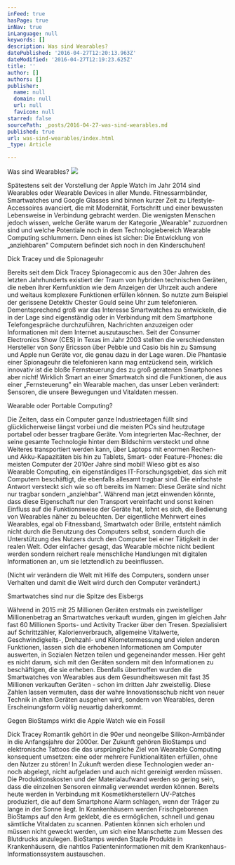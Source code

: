 ```yaml
---
inFeed: true
hasPage: true
inNav: true
inLanguage: null
keywords: []
description: Was sind Wearables?
datePublished: '2016-04-27T12:20:13.963Z'
dateModified: '2016-04-27T12:19:23.625Z'
title: ''
author: []
authors: []
publisher:
  name: null
  domain: null
  url: null
  favicon: null
starred: false
sourcePath: _posts/2016-04-27-was-sind-wearables.md
published: true
url: was-sind-wearables/index.html
_type: Article

---
```

Was sind Wearables?
![](https://the-grid-user-content.s3-us-west-2.amazonaws.com/163a300a-0129-47ac-9535-e6b8fe4cb93c.jpg)

Spätestens seit der Vorstellung der Apple Watch im Jahr 2014 sind Wearables oder Wearable Devices in aller Munde. Fitnessarmbänder, Smartwatches und Google Glasses sind binnen kurzer Zeit zu Lifestyle-Accessoires avanciert, die mit Modernität, Fortschritt und einer bewussten Lebensweise in Verbindung gebracht werden. Die wenigsten Menschen jedoch wissen, welche Geräte warum der Kategorie „Wearable" zuzuordnen sind und welche Potentiale noch in dem Technologiebereich Wearable Computing schlummern. Denn eines ist sicher: Die Entwicklung von „anziehbaren" Computern befindet sich noch in den Kinderschuhen!

Dick Tracey und die Spionageuhr

Bereits seit dem Dick Tracey Spionagecomic aus den 30er Jahren des letzten Jahrhunderts existiert der Traum von hybriden technischen Geräten, die neben ihrer Kernfunktion wie dem Anzeigen der Uhrzeit auch andere und weitaus komplexere Funktionen erfüllen können. So nutzte zum Beispiel der gerissene Detektiv Chester Gould seine Uhr zum telefonieren. Dementsprechend groß war das Interesse Smartwatches zu entwickeln, die in der Lage sind eigenständig oder in Verbindung mit dem Smartphone Telefongespräche durchzuführen, Nachrichten anzuzeigen oder Informationen mit dem Internet auszutauschen. Seit der Consumer Electronics Show (CES) in Texas im Jahr 2003 stellten die verschiedensten Hersteller von Sony Ericsson über Pebble und Casio bis hin zu Samsung und Apple nun Geräte vor, die genau dazu in der Lage waren. Die Phantasie einer Spionageuhr die telefonieren kann mag entzückend sein, wirklich innovativ ist die bloße Fernsteuerung des zu groß geratenen Smartphones aber nicht! Wirklich Smart an einer Smartwatch sind die Funktionen, die aus einer „Fernsteuerung" ein Wearable machen, das unser Leben verändert: Sensoren, die unsere Bewegungen und Vitaldaten messen. 

Wearable oder Portable Computing? 

Die Zeiten, dass ein Computer ganze Industrieetagen füllt sind glücklicherweise längst vorbei und die meisten PCs sind heutzutage portabel oder besser tragbare Geräte. Vom integrierten Mac-Rechner, der seine gesamte Technologie hinter dem Bildschirm versteckt und ohne Weiteres transportiert werden kann, über Laptops mit enormen Rechen- und Akku-Kapazitäten bis hin zu Tablets, Smart- oder Feature-Phones: die meisten Computer der 2010er Jahre sind mobil! Wieso gibt es also Wearable Computing, ein eigenständiges IT-Forschungsgebiet, das sich mit Computern beschäftigt, die ebenfalls allesamt tragbar sind. Die einfachste Antwort versteckt sich wie so oft bereits im Namen: Diese Geräte sind nicht nur tragbar sondern „anziehbar". Während man jetzt einwenden könnte, dass diese Eigenschaft nur den Transport vereinfacht und sonst keinen Einfluss auf die Funktionsweise der Geräte hat, lohnt es sich, die Bedienung von Wearables näher zu beleuchten. Der eigentliche Mehrwert eines Wearables, egal ob Fitnessband, Smartwatch oder Brille, entsteht nämlich nicht durch die Benutzung des Computers selbst, sondern durch die Unterstützung des Nutzers durch den Computer bei einer Tätigkeit in der realen Welt. Oder einfacher gesagt, das Wearable möchte nicht bedient werden sondern reichert reale menschliche Handlungen mit digitalen Informationen an, um sie letztendlich zu beeinflussen. 

(Nicht wir verändern die Welt mit Hilfe des Computers, sondern unser Verhalten und damit die Welt wird durch den Computer verändert.)

Smartwatches sind nur die Spitze des Eisbergs

Während in 2015 mit 25 Millionen Geräten erstmals ein zweistelliger Millionenbetrag an Smartwatches verkauft wurden, gingen im gleichen Jahr fast 60 Millionen Sports- und Activity Tracker über den Tresen. Spezialisiert auf Schrittzähler, Kalorienverbrauch, allgemeine Vitalwerte, Geschwindigkeits-, Drehzahl- und Kilometermessung und vielen anderen Funktionen, lassen sich die erhobenen Informationen am Computer auswerten, in Sozialen Netzen teilen und gegeneinander messen. Hier geht es nicht darum, sich mit den Geräten sondern mit den Informationen zu beschäftigen, die sie erheben. Ebenfalls übertroffen wurden die Smartwatches von Wearables aus dem Gesundheitswesen mit fast 35 Millionen verkauften Geräten - schon im dritten Jahr zweistellig. Diese Zahlen lassen vermuten, dass der wahre Innovationsschub nicht von neuer Technik in alten Geräten ausgehen wird, sondern von Wearables, deren Erscheinungsform völlig neuartig daherkommt.

Gegen BioStamps wirkt die Apple Watch wie ein Fossil

Dick Tracey Romantik gehört in die 90er und neongelbe Silikon-Armbänder in die Anfangsjahre der 2000er. Der Zukunft gehören BioStamps und elektronische Tattoos die das ursprüngliche Ziel von Wearable Computing konsequent umsetzen: eine oder mehrere Funktionalitäten erfüllen, ohne den Nutzer zu stören! In Zukunft werden diese Technologien weder an- noch abgelegt, nicht aufgeladen und auch nicht gereinigt werden müssen. Die Produktionskosten und der Materialaufwand werden so gering sein, dass die einzelnen Sensoren einmalig verwendet werden können. Bereits heute werden in Verbindung mit Kosmetikherstellern UV-Patches produziert, die auf dem Smartphone Alarm schlagen, wenn der Träger zu lange in der Sonne liegt. In Krankenhäusern werden Frischgeborenen BioStamps auf den Arm geklebt, die es ermöglichen, schnell und genau sämtliche Vitaldaten zu scannen. Patienten können sich erholen und müssen nicht geweckt werden, um sich eine Manschette zum Messen des Blutdrucks anzulegen. BioStamps werden Staple Produkte in Krankenhäusern, die nahtlos Patienteninformationen mit dem Krankenhaus-Informationssystem austauschen.